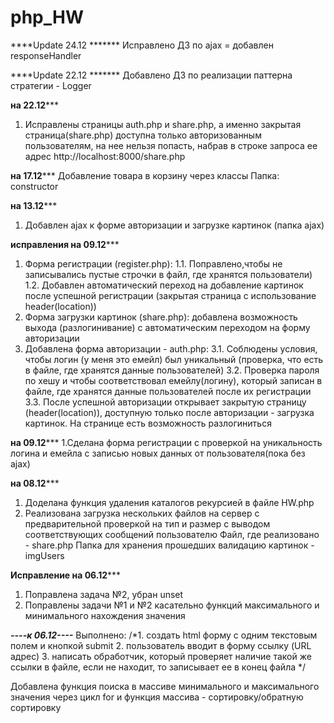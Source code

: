 # php_HW
****Update 24.12 *******
Исправлено ДЗ по ajax = добавлен responseHandler

****Update 22.12 *******
Добавлено ДЗ по реализации паттерна стратегии - Logger

****на 22.12*******
1. Исправлены страницы auth.php и share.php, а именно закрытая страница(share.php) доступна только авторизованным
 пользователям, на нее нельзя попасть, набрав в строке запроса ее адрес http://localhost:8000/share.php


****на 17.12*******
Добавление товара в корзину через классы
Папка: constructor


****на 13.12*******
1. Добавлен ajax к форме авторизации и загрузке картинок (папка ajax)


****исправления на 09.12*******
1. Форма регистрации (register.php):
    1.1. Поправлено,чтобы не записывались пустые строчки в файл, где хранятся пользователи)
    1.2. Добавлен автоматический переход на добавление картинок после успешной регистрации (закрытая страница с использование header(location))
2. Форма загрузки картинок (share.php): добавлена возможность выхода (разлогинивание) с автоматическим переходом на форму авторизации  
3. Добавлена форма авторизации - auth.php:
    3.1. Соблюдены условия, чтобы логин (у меня это емейл) был уникальный (проверка, что есть в файле, где хранятся данные пользователей)
    3.2. Проверка пароля по хешу и чтобы соответствовал емейлу(логину), который записан в файле, где хранятся данные пользователей после их регистрации
    3.3. После успешной авторизации открывает закрытую страницу (header(location)), доступную только после авторизации - загрузка картинок. На странице есть возможность разлогиниться

****на 09.12*******
1.Сделана форма регистрации с проверкой на уникальность логина и емейла с записью новых данных от пользователя(пока без ajax)


****на 08.12*******
1. Доделана функция удаления каталогов рекурсией в файле HW.php
2. Реализована загрузка нескольких файлов на сервер с предварительной проверкой на тип и размер с выводом соответствующих сообщений пользователю
Файл, где реализовано - share.php
Папка для хранения прошедших валидацию картинок - imgUsers


****Исправление на 06.12*******
1. Поправлена задача №2, убран unset
2. Поправлены задачи №1 и №2 касательно функций максимального и минимального нахождения значения


***----к 06.12----***
Выполнено:
/*1. создать html форму с одним текстовым полем и кнопкой submit
2. пользователь вводит в форму ссылку (URL адрес)
3. написать обработчик,
который проверяет наличие такой же ссылки в файле,
если не находит, то записывает ее в конец файла */

Добавлена функция поиска в массиве минимального и максимального значения через цикл for и функция массива - сортировку/обратную сортировку

